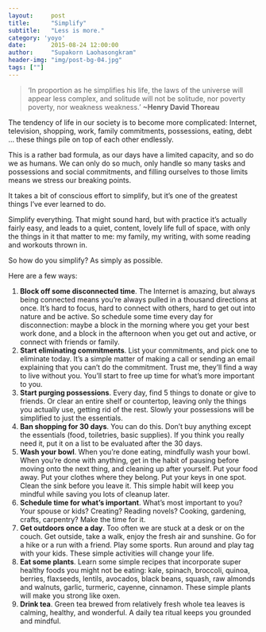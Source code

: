 ```yaml
---
layout:     post
title:      "Simplify"
subtitle:   "Less is more."
category: 'yoyo'
date:       2015-08-24 12:00:00
author:     "Supakorn Laohasongkram"
header-img: "img/post-bg-04.jpg"
tags: [""]
---
```


<blockquote><p>&#8216;In proportion as he simplifies his life, the laws of the universe will appear less complex, and solitude will not be solitude, nor poverty poverty, nor weakness weakness.&#8217; <strong>~Henry David Thoreau</strong></p></blockquote>
<p>The tendency of life in our society is to become more complicated: Internet, television, shopping, work, family commitments, possessions, eating, debt &#8230; these things pile on top of each other endlessly.</p>
<p>This is a rather bad formula, as our days have a limited capacity, and so do we as humans. We can only do so much, only handle so many tasks and possessions and social commitments, and filling ourselves to those limits means we stress our breaking points.</p>
<p>It takes a bit of conscious effort to simplify, but it&#8217;s one of the greatest things I&#8217;ve ever learned to do.</p>
<p>Simplify everything. That might sound hard, but with practice it&#8217;s actually fairly easy, and leads to a quiet, content, lovely life full of space, with only the things in it that matter to me: my family, my writing, with some reading and workouts thrown in.</p>
<p>So how do you simplify? As simply as possible.</p>
<p>Here are a few ways:</p>
<ol>
<li><strong>Block off some disconnected time</strong>. The Internet is amazing, but always being connected means you&#8217;re always pulled in a thousand directions at once. It&#8217;s hard to focus, hard to connect with others, hard to get out into nature and be active. So schedule some time every day for disconnection: maybe a block in the morning where you get your best work done, and a block in the afternoon when you get out and active, or connect with friends or family.</li>
<li><strong>Start eliminating commitments</strong>. List your commitments, and pick one to eliminate today. It&#8217;s a simple matter of making a call or sending an email explaining that you can&#8217;t do the commitment. Trust me, they&#8217;ll find a way to live without you. You&#8217;ll start to free up time for what&#8217;s more important to you.</li>
<li><strong>Start purging possessions</strong>. Every day, find 5 things to donate or give to friends. Or clear an entire shelf or countertop, leaving only the things you actually use, getting rid of the rest. Slowly your possessions will be simplified to just the essentials.</li>
<li><strong>Ban shopping for 30 days</strong>. You can do this. Don&#8217;t buy anything except the essentials (food, toiletries, basic supplies). If you think you really need it, put it on a list to be evaluated after the 30 days.</li>
<li><strong>Wash your bowl</strong>. When you&#8217;re done eating, mindfully wash your bowl. When you&#8217;re done with anything, get in the habit of pausing before moving onto the next thing, and cleaning up after yourself. Put your food away. Put your clothes where they belong. Put your keys in one spot. Clean the sink before you leave it. This simple habit will keep you mindful while saving you lots of cleanup later.</li>
<li><strong>Schedule time for what&#8217;s important</strong>. What&#8217;s most important to you? Your spouse or kids? Creating? Reading novels? Cooking, gardening, crafts, carpentry? Make the time for it.</li>
<li><strong>Get outdoors once a day</strong>. Too often we are stuck at a desk or on the couch. Get outside, take a walk, enjoy the fresh air and sunshine. Go for a hike or a run with a friend. Play some sports. Run around and play tag with your kids. These simple activities will change your life.</li>
<li><strong>Eat some plants</strong>. Learn some simple recipes that incorporate super healthy foods you might not be eating: kale, spinach, broccoli, quinoa, berries, flaxseeds, lentils, avocados, black beans, squash, raw almonds and walnuts, garlic, turmeric, cayenne, cinnamon. These simple plants will make you strong like oxen.</li>
<li><strong>Drink tea</strong>. Green tea brewed from relatively fresh whole tea leaves is calming, healthy, and wonderful. A daily tea ritual keeps you grounded and mindful.</li>
</ol>